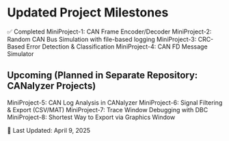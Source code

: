 # Updated Project Milestones
✅ Completed
MiniProject-1: CAN Frame Encoder/Decoder
MiniProject-2: Random CAN Bus Simulation with file-based logging
MiniProject-3: CRC-Based Error Detection & Classification
MiniProject-4: CAN FD Message Simulator

## Upcoming (Planned in Separate Repository: CANalyzer Projects)

MiniProject-5: CAN Log Analysis in CANalyzer
MiniProject-6: Signal Filtering & Export (CSV/MAT)
MiniProject-7: Trace Window Debugging with DBC
MiniProject-8: Shortest Way to Export via Graphics Window

📅 Last Updated: April 9, 2025
